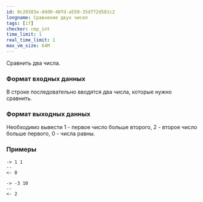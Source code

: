 ```yaml
---
id: 0c20383e-ddd0-48fd-a550-35d772d581c2
longname: Сравнение двух чисел
tags: [if]
checker: cmp_int
time_limit: 1
real_time_limit: 1
max_vm_size: 64M
---
```



Сравнить два числа.

### Формат входных данных

В строке последовательно вводятся два числа, которые нужно сравнить.

### Формат выходных данных

Необходимо вывести 1 - первое число больше второго, 2 - второе число больше первого, 0 - числа равны.  

### Примеры

```
-> 1 1
--
<- 0
```

```
-> -3 10
--
<- 2
```

